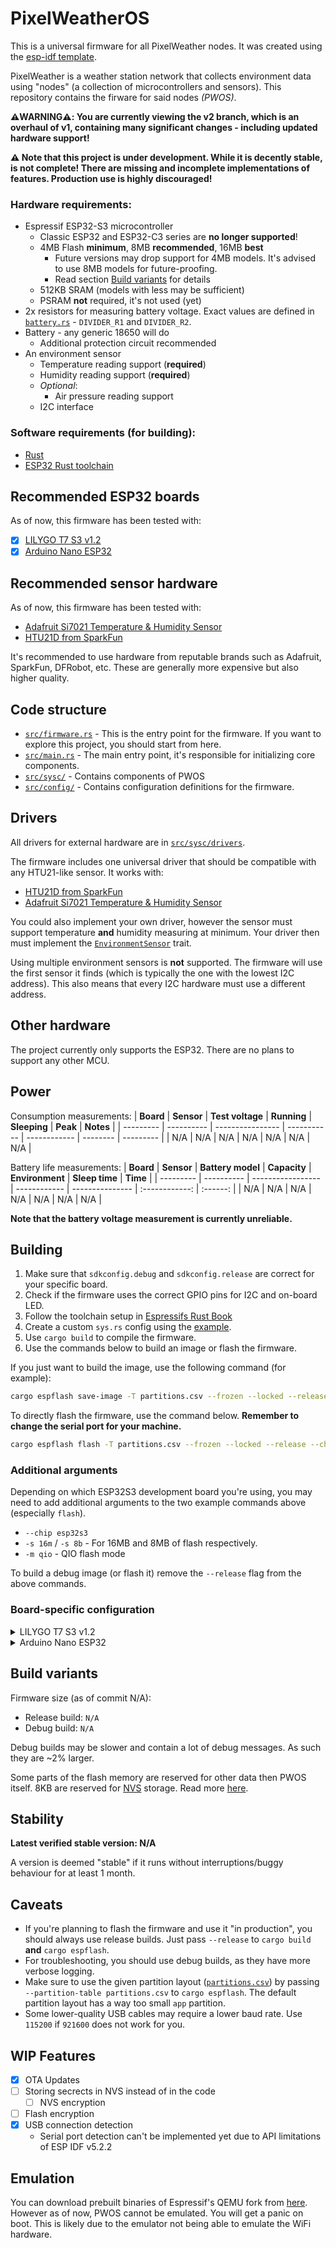 # PixelWeatherOS
This is a universal firmware for all PixelWeather nodes. It was created using the [esp-idf template](https://github.com/esp-rs/esp-idf-template).

PixelWeather is a weather station network that collects environment data using "nodes" (a collection of microcontrollers and sensors). This repository contains the firware for said nodes _(PWOS)_.

**⚠️WARNING⚠️: You are currently viewing the v2 branch, which is an overhaul of v1, containing many significant changes - including updated hardware support!**

**⚠️ Note that this project is under development. While it is decently stable, is not complete! There are missing and incomplete implementations of features. Production use is highly discouraged!**

### Hardware requirements:
- Espressif ESP32-S3 microcontroller
    - Classic ESP32 and ESP32-C3 series are **no longer supported**!
    - 4MB Flash **minimum**, 8MB **recommended**, 16MB **best**
        - Future versions may drop support for 4MB models. It's advised to use 8MB models for future-proofing.
        - Read section [Build variants](#build-variants) for details
    - 512KB SRAM (models with less may be sufficient)
    - PSRAM **not** required, it's not used (yet)
- 2x resistors for measuring battery voltage. Exact values are defined in [`battery.rs`](src/sysc/battery.rs) - `DIVIDER_R1` and `DIVIDER_R2`.
- Battery - any generic 18650 will do
    - Additional protection circuit recommended
- An environment sensor
    - Temperature reading support (**required**)
    - Humidity reading support (**required**)
    - _Optional_:
        - Air pressure reading support
    - I2C interface

### Software requirements (for building):
- [Rust](https://rustlang.org/)
- [ESP32 Rust toolchain](https://esp-rs.github.io/book/)

## Recommended ESP32 boards
As of now, this firmware has been tested with:
- [x] [LILYGO T7 S3 v1.2](https://lilygo.cc/products/t7-s3)
- [x] [Arduino Nano ESP32](https://store.arduino.cc/en-sk/products/nano-esp32)

## Recommended sensor hardware
As of now, this firmware has been tested with:
- [Adafruit Si7021 Temperature & Humidity Sensor](https://www.adafruit.com/product/3251)
- [HTU21D from SparkFun](https://www.sparkfun.com/products/retired/12064)

It's recommended to use hardware from reputable brands such as Adafruit, SparkFun, DFRobot, etc. These are generally more expensive but also higher quality.

## Code structure
- [`src/firmware.rs`](/src/firmware.rs) - This is the entry point for the firmware. If you want to explore this project, you should start from here.
- [`src/main.rs`](/src/main.rs) - The main entry point, it's responsible for initializing core components.
- [`src/sysc/`](/src/sysc/) - Contains components of PWOS
- [`src/config/`](src/config/) - Contains configuration definitions for the firmware.

## Drivers
All drivers for external hardware are in [`src/sysc/drivers`](src/sysc/drivers).

The firmware includes one universal driver that should be compatible with any HTU21-like sensor. It works with:
- [HTU21D from SparkFun](https://www.sparkfun.com/products/retired/12064)
- [Adafruit Si7021 Temperature & Humidity Sensor](https://www.adafruit.com/product/3251)

You could also implement your own driver, however the sensor must support temperature **and** humidity measuring at minimum. Your driver then must implement the [`EnvironmentSensor`](src/sysc/drivers/envsensor_trait.rs) trait.

Using multiple environment sensors is **not** supported. The firmware will use the first sensor it finds (which is typically the one with the lowest I2C address). This also means that every I2C hardware must use a different address.

## Other hardware
The project currently only supports the ESP32. There are no plans to support any other MCU.

## Power
Consumption measurements:
| **Board** | **Sensor** | **Test voltage** | **Running** | **Sleeping** | **Peak** | **Notes** |
| --------- | ---------- | ---------------- | ----------- | ------------ | -------- | --------- |
| N/A       | N/A        | N/A              | N/A         | N/A          | N/A      | N/A       |

Battery life measurements:
| **Board** | **Sensor** | **Battery model** | **Capacity** | **Environment** | **Sleep time** | **Time** |
| --------- | ---------- | ----------------- | ------------ | --------------- | :------------: | :------: |
| N/A       | N/A        | N/A               | N/A          | N/A             |      N/A       |   N/A    |

**Note that the battery voltage measurement is currently unreliable.**

## Building
1. Make sure that `sdkconfig.debug` and `sdkconfig.release` are correct for your specific board.
2. Check if the firmware uses the correct GPIO pins for I2C and on-board LED.
3. Follow the toolchain setup in [Espressifs Rust Book](https://esp-rs.github.io/book/)
4. Create a custom `sys.rs` config using the [example](src/config/sys.rs.example).
5. Use `cargo build` to compile the firmware.
6. Use the commands below to build an image or flash the firmware.

If you just want to build the image, use the following command (for example):
```sh
cargo espflash save-image -T partitions.csv --frozen --locked --release --chip esp32s3 --merge image.bin 
```

To directly flash the firmware, use the command below. **Remember to change the serial port for your machine.**
```sh
cargo espflash flash -T partitions.csv --frozen --locked --release --chip esp32s3 --noverify --erase-data-parts otadata --baud 921600 --port /dev/cu.usbserial-XXXXXXXX
```

### Additional arguments
Depending on which ESP32S3 development board you're using, you may need to add additional arguments to the two example commands above (especially `flash`).
- `--chip esp32s3`
- `-s 16m` / `-s 8b` - For 16MB and 8MB of flash respectively.
- `-m qio` - QIO flash mode

To build a debug image (or flash it) remove the `--release` flag from the above commands.

### Board-specific configuration
<details>
  <summary>LILYGO T7 S3 v1.2</summary>
  
  ### ESP SDK configuration 
  The provided `sdkconfig.debug` and `sdkconfig.release` configurations are designed for this board by default.
  No changes are needed.

  ### GPIO Pins
  The default pin configuration of PWOS is designed for this board. No changes are needed.
  
  - On-board LED: `GPIO_17`
  - I2C SDA: `GPIO_5`
  - I2C SCL: `GPIO_8`
  
  ### `espflash` commands
  - For saving as image:
    - `cargo espflash save-image --frozen --locked -T partitions.csv -s 16mb --chip esp32s3 image.bin`
  - For flashing:
    - `cargo espflash flash --frozen --locked -T partitions.csv -s 16mb --chip esp32s3  --baud 921600 --port /dev/ttyACM0 --monitor --no-verify --erase-data-parts ota`
</details>

<details>
  <summary>Arduino Nano ESP32</summary>
  
  ### ESP SDK configuration 
  In both `sdkconfig.debug` and `sdkconfig.release` uncomment/add the following entries:
  ```
  CONFIG_RTC_CLK_SRC_EXT_CRYS=y
  ```

  ### GPIO Pins
  The default pin configuration of PWOS is designed for this board. No changes are needed.
  
  - On-board LED: `GPIO_48`
  - I2C SDA: `GPIO_5`
  - I2C SCL: `GPIO_8`
  
  ### `espflash` commands
  - For saving as image:
    - `cargo espflash save-image --frozen --locked -T partitions.csv -s 16mb --chip esp32s3 image.bin`
  - For flashing:
    - `cargo espflash flash --frozen --locked -T partitions.csv -s 16mb --chip esp32s3  --baud 921600 --port /dev/ttyACM0 --monitor --no-verify --erase-data-parts ota`
</details>

## Build variants
Firmware size (as of commit N/A):
- Release build: `N/A`
- Debug build: `N/A`

Debug builds may be slower and contain a lot of debug messages. As such they are ~2% larger.

Some parts of the flash memory are reserved for other data then PWOS itself. 8KB are reserved for [NVS](https://docs.espressif.com/projects/esp-idf/en/stable/esp32/api-reference/storage/nvs_flash.html?highlight=nvs) storage. Read more [here](https://docs.espressif.com/projects/esp-idf/en/stable/esp32/api-guides/partition-tables.html#built-in-partition-tables).

## Stability
__Latest verified stable version: N/A__

A version is deemed "stable" if it runs without interruptions/buggy behaviour for at least 1 month.

## Caveats
- If you're planning to flash the firmware and use it "in production", you should always use release builds. Just pass `--release` to `cargo build` **and** `cargo espflash`.
- For troubleshooting, you should use debug builds, as they have more verbose logging.
- Make sure to use the given partition layout ([`partitions.csv`](partitions.csv)) by passing `--partition-table partitions.csv` to `cargo espflash`. The default partition layout has a way too small `app` partition.
- Some lower-quality USB cables may require a lower baud rate. Use `115200` if `921600` does not work for you.

## WIP Features
- [x] OTA Updates
- [ ] Storing secrects in NVS instead of in the code
  - [ ] NVS encryption
- [ ] Flash encryption
- [x] USB connection detection
  - Serial port detection can't be implemented yet due to API limitations of ESP IDF v5.2.2

## Emulation
You can download prebuilt binaries of Espressif's QEMU fork from [here](https://github.com/espressif/qemu/releases). However as of now, PWOS cannot be emulated. You will get a panic on boot. This is likely due to the emulator not being able to emulate the WiFi hardware.
